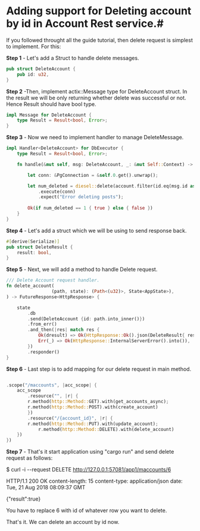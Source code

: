 # Adding support for Deleting account by id in Account Rest service.#

If you followed throught all the guide tutorial, then delete request is simplest to implement. For this:

**Step 1** - Let's add a Struct to handle delete messages.

```rust
pub struct DeleteAccount {
    pub id: u32,
}
```

**Step 2** -Then, implement actix::Message type for DeleteAccount struct. In the result we will be only returning whether delete was successful or not. Hence Result should have bool type.

```rust
impl Message for DeleteAccount {
    type Result = Result<bool, Error>;
}
```

**Step 3** - Now we need to implement handler to manage DeleteMessage.

```rust
impl Handler<DeleteAccount> for DbExecutor {
    type Result = Result<bool, Error>;

    fn handle(&mut self, msg: DeleteAccount, _: &mut Self::Context) -> Self::Result  {

        let conn: &PgConnection = &self.0.get().unwrap();

        let num_deleted = diesel::delete(account.filter(id.eq(msg.id as i32)))
            .execute(conn)
            .expect("Error deleting posts");
        
        Ok(if num_deleted == 1 { true } else { false })
    }
}
```

**Step 4** - Let's add a struct which we will be using to send response back.

```rust
#[derive(Serialize)]
pub struct DeleteResult {
    result: bool,
}
```

**Step 5** - Next, we will add a method to handle Delete request.

```rust
/// Delete Account request handler.
fn delete_account(
                 (path, state): (Path<(u32)>, State<AppState>),
) -> FutureResponse<HttpResponse> {

    state
        .db
        .send(DeleteAccount {id: path.into_inner()})
        .from_err()
        .and_then(|res| match res {
            Ok(dresult) => Ok(HttpResponse::Ok().json(DeleteResult{ result : dresult})),
            Err(_) => Ok(HttpResponse::InternalServerError().into()),
        })
        .responder()
}
```

**Step 6** -  Last step is to add mapping for our delete request in main method.

```rust

.scope("/maccounts", |acc_scope| {
    acc_scope
        .resource("", |r| {
	    r.method(http::Method::GET).with(get_accounts_async);
	    r.method(http::Method::POST).with(create_account)
        })
        .resource("/{account_id}", |r| {
	    r.method(http::Method::PUT).with(update_account);
            r.method(http::Method::DELETE).with(delete_account)
    })
})

```

**Step 7** - That's it start application using "cargo run" and send delete request as follows:

$ curl -i --request DELETE http://127.0.0.1:57081/app1/maccounts/6

HTTP/1.1 200 OK
content-length: 15
content-type: application/json
date: Tue, 21 Aug 2018 08:09:37 GMT

{"result":true}

You have to replace 6 with id of whatever row you want to delete.

That's it. We can delete an account by id now.
